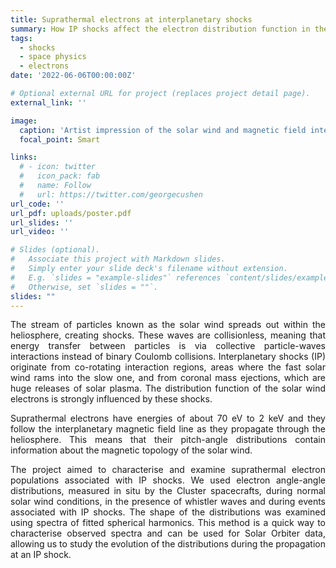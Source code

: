 ```yaml
---
title: Suprathermal electrons at interplanetary shocks
summary: How IP shocks affect the electron distribution function in the solar wind?
tags:
  - shocks
  - space physics
  - electrons
date: '2022-06-06T00:00:00Z'

# Optional external URL for project (replaces project detail page).
external_link: ''

image:
  caption: 'Artist impression of the solar wind and magnetic field interactions'
  focal_point: Smart

links:
  # - icon: twitter
  #   icon_pack: fab
  #   name: Follow
  #   url: https://twitter.com/georgecushen
url_code: ''
url_pdf: uploads/poster.pdf
url_slides: ''
url_video: ''

# Slides (optional).
#   Associate this project with Markdown slides.
#   Simply enter your slide deck's filename without extension.
#   E.g. `slides = "example-slides"` references `content/slides/example-slides.md`.
#   Otherwise, set `slides = ""`.
slides: ""
---
```


<div style='text-align: justify;'>
The stream of particles known as the solar wind spreads out within the heliosphere, creating shocks. These waves are collisionless, meaning that energy transfer between particles is via collective particle-waves interactions instead of binary Coulomb collisions. Interplanetary shocks (IP) originate from co-rotating interaction regions, areas where the fast solar wind rams into the slow one, and from coronal mass ejections, which are huge releases of solar plasma. The distribution function of the solar wind electrons is strongly influenced by these shocks.

Suprathermal electrons have energies of about 70 eV to 2 keV and they follow the interplanetary magnetic field line as they propagate through the heliosphere. This means that their pitch-angle distributions contain information about the magnetic topology of the solar wind.

The project aimed to characterise and examine suprathermal electron populations associated with IP shocks. We used electron angle-angle distributions, measured in situ by the Cluster spacecrafts, during normal solar wind conditions, in the presence of whistler waves and during events associated with IP shocks. The shape of the distributions was examined using spectra of fitted spherical harmonics. This method is a quick way to characterise observed spectra and can be used for Solar Orbiter data, allowing us to study the evolution of the distributions during the propagation at an IP shock.
</div>